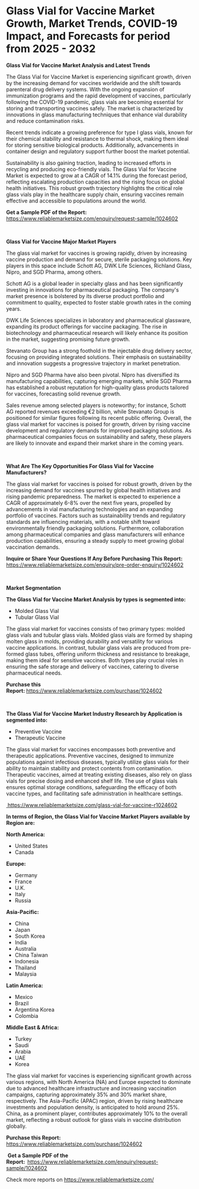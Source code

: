 <p><h1>Glass Vial for Vaccine Market Growth, Market Trends, COVID-19 Impact, and Forecasts for period from 2025 - 2032</h1></p><p><strong>Glass Vial for Vaccine Market Analysis and Latest Trends</strong></p>
<p><p>The Glass Vial for Vaccine Market is experiencing significant growth, driven by the increasing demand for vaccines worldwide and the shift towards parenteral drug delivery systems. With the ongoing expansion of immunization programs and the rapid development of vaccines, particularly following the COVID-19 pandemic, glass vials are becoming essential for storing and transporting vaccines safely. The market is characterized by innovations in glass manufacturing techniques that enhance vial durability and reduce contamination risks.</p><p>Recent trends indicate a growing preference for type I glass vials, known for their chemical stability and resistance to thermal shock, making them ideal for storing sensitive biological products. Additionally, advancements in container design and regulatory support further boost the market potential. </p><p>Sustainability is also gaining traction, leading to increased efforts in recycling and producing eco-friendly vials. The Glass Vial for Vaccine Market is expected to grow at a CAGR of 14.1% during the forecast period, reflecting escalating production capacities and the rising focus on global health initiatives. This robust growth trajectory highlights the critical role glass vials play in the healthcare supply chain, ensuring vaccines remain effective and accessible to populations around the world.</p></p>
<p><strong>Get a Sample PDF of the Report:&nbsp;</strong> <a href="https://www.reliablemarketsize.com/enquiry/request-sample/1024602?utm_campaign=2334&utm_medium=2&utm_source=Github&utm_content=ia&utm_term=06032025&utm_id=glass-vial-for-vaccine">https://www.reliablemarketsize.com/enquiry/request-sample/1024602</a></p>
<p>&nbsp;</p>
<p><strong>Glass Vial for Vaccine Major Market Players</strong></p>
<p><p>The glass vial market for vaccines is growing rapidly, driven by increasing vaccine production and demand for secure, sterile packaging solutions. Key players in this space include Schott AG, DWK Life Sciences, Richland Glass, Nipro, and SGD Pharma, among others. </p><p>Schott AG is a global leader in specialty glass and has been significantly investing in innovations for pharmaceutical packaging. The company's market presence is bolstered by its diverse product portfolio and commitment to quality, expected to foster stable growth rates in the coming years.</p><p>DWK Life Sciences specializes in laboratory and pharmaceutical glassware, expanding its product offerings for vaccine packaging. The rise in biotechnology and pharmaceutical research will likely enhance its position in the market, suggesting promising future growth.</p><p>Stevanato Group has a strong foothold in the injectable drug delivery sector, focusing on providing integrated solutions. Their emphasis on sustainability and innovation suggests a progressive trajectory in market penetration.</p><p>Nipro and SGD Pharma have also been pivotal. Nipro has diversified its manufacturing capabilities, capturing emerging markets, while SGD Pharma has established a robust reputation for high-quality glass products tailored for vaccines, forecasting solid revenue growth.</p><p>Sales revenue among selected players is noteworthy; for instance, Schott AG reported revenues exceeding €2 billion, while Stevanato Group is positioned for similar figures following its recent public offering. Overall, the glass vial market for vaccines is poised for growth, driven by rising vaccine development and regulatory demands for improved packaging solutions. As pharmaceutical companies focus on sustainability and safety, these players are likely to innovate and expand their market share in the coming years.</p></p>
<p>&nbsp;</p>
<p><strong>What Are The Key Opportunities For Glass Vial for Vaccine Manufacturers?</strong></p>
<p><p>The glass vial market for vaccines is poised for robust growth, driven by the increasing demand for vaccines spurred by global health initiatives and rising pandemic preparedness. The market is expected to experience a CAGR of approximately 6-8% over the next five years, propelled by advancements in vial manufacturing technologies and an expanding portfolio of vaccines. Factors such as sustainability trends and regulatory standards are influencing materials, with a notable shift toward environmentally friendly packaging solutions. Furthermore, collaboration among pharmaceutical companies and glass manufacturers will enhance production capabilities, ensuring a steady supply to meet growing global vaccination demands.</p></p>
<p><strong>Inquire or Share Your Questions If Any Before Purchasing This Report:</strong> <a href="https://www.reliablemarketsize.com/enquiry/pre-order-enquiry/1024602?utm_campaign=2334&utm_medium=2&utm_source=Github&utm_content=ia&utm_term=06032025&utm_id=glass-vial-for-vaccine">https://www.reliablemarketsize.com/enquiry/pre-order-enquiry/1024602</a></p>
<p>&nbsp;</p>
<p><strong>Market Segmentation</strong></p>
<p><strong>The Glass Vial for Vaccine Market Analysis by types is segmented into:</strong></p>
<p><ul><li>Molded Glass Vial</li><li>Tubular Glass Vial</li></ul></p>
<p><p>The glass vial market for vaccines consists of two primary types: molded glass vials and tubular glass vials. Molded glass vials are formed by shaping molten glass in molds, providing durability and versatility for various vaccine applications. In contrast, tubular glass vials are produced from pre-formed glass tubes, offering uniform thickness and resistance to breakage, making them ideal for sensitive vaccines. Both types play crucial roles in ensuring the safe storage and delivery of vaccines, catering to diverse pharmaceutical needs.</p></p>
<p><strong>Purchase this Report:&nbsp;</strong><a href="https://www.reliablemarketsize.com/purchase/1024602?utm_campaign=2334&utm_medium=2&utm_source=Github&utm_content=ia&utm_term=06032025&utm_id=glass-vial-for-vaccine">https://www.reliablemarketsize.com/purchase/1024602</a></p>
<p>&nbsp;</p>
<p><strong>The Glass Vial for Vaccine Market Industry Research by Application is segmented into:</strong></p>
<p><ul><li>Preventive Vaccine</li><li>Therapeutic Vaccine</li></ul></p>
<p><p>The glass vial market for vaccines encompasses both preventive and therapeutic applications. Preventive vaccines, designed to immunize populations against infectious diseases, typically utilize glass vials for their ability to maintain stability and protect contents from contamination. Therapeutic vaccines, aimed at treating existing diseases, also rely on glass vials for precise dosing and enhanced shelf life. The use of glass vials ensures optimal storage conditions, safeguarding the efficacy of both vaccine types, and facilitating safe administration in healthcare settings.</p></p>
<p><a href="https://www.reliablemarketsize.com/glass-vial-for-vaccine-r1024602?utm_campaign=2334&utm_medium=2&utm_source=Github&utm_content=ia&utm_term=06032025&utm_id=glass-vial-for-vaccine">&nbsp;https://www.reliablemarketsize.com/glass-vial-for-vaccine-r1024602</a></p>
<p><strong>In terms of Region, the Glass Vial for Vaccine Market Players available by Region are:</strong></p>
<p>
    <p> <strong> North America: </strong>
        <ul>
            <li>United States</li>
            <li>Canada</li>
        </ul>
        </p> 
    <p> <strong> Europe: </strong>
        <ul>
            <li>Germany</li>
            <li>France</li>
            <li>U.K.</li>
            <li>Italy</li>
            <li>Russia</li>
        </ul>
        </p> 
    <p> <strong> Asia-Pacific: </strong>
        <ul>
            <li>China</li>
            <li>Japan</li>
            <li>South Korea</li>
            <li>India</li>
            <li>Australia</li>
            <li>China Taiwan</li>
            <li>Indonesia</li>
            <li>Thailand</li>
            <li>Malaysia</li>
        </ul>
        </p> 
    <p> <strong> Latin America: </strong>
        <ul>
            <li>Mexico</li>
            <li>Brazil</li>
            <li>Argentina Korea</li>
            <li>Colombia</li>
        </ul>
        </p> 
    <p> <strong> Middle East & Africa: </strong>
        <ul>
            <li>Turkey</li>
            <li>Saudi</li>
            <li>Arabia</li>
            <li>UAE</li>
            <li>Korea</li>
        </ul>
    </p>
    </p>
<p><p>The glass vial market for vaccines is experiencing significant growth across various regions, with North America (NA) and Europe expected to dominate due to advanced healthcare infrastructure and increasing vaccination campaigns, capturing approximately 35% and 30% market share, respectively. The Asia-Pacific (APAC) region, driven by rising healthcare investments and population density, is anticipated to hold around 25%. China, as a prominent player, contributes approximately 10% to the overall market, reflecting a robust outlook for glass vials in vaccine distribution globally.</p></p>
<p><strong>Purchase this Report: </strong><a href="https://www.reliablemarketsize.com/purchase/1024602?utm_campaign=2334&utm_medium=2&utm_source=Github&utm_content=ia&utm_term=06032025&utm_id=glass-vial-for-vaccine">https://www.reliablemarketsize.com/purchase/1024602</a></p>
<p>&nbsp;<strong>Get a Sample PDF of the Report:&nbsp;&nbsp;</strong><a href="https://www.reliablemarketsize.com/enquiry/request-sample/1024602?utm_campaign=2334&utm_medium=2&utm_source=Github&utm_content=ia&utm_term=06032025&utm_id=glass-vial-for-vaccine">https://www.reliablemarketsize.com/enquiry/request-sample/1024602</a></p>
<p><strong></strong></p>
<p>Check more reports on <a href="https://www.reliablemarketsize.com/?utm_campaign=2334&utm_medium=2&utm_source=Github&utm_content=ia&utm_term=06032025&utm_id=glass-vial-for-vaccine">https://www.reliablemarketsize.com/</a></p>